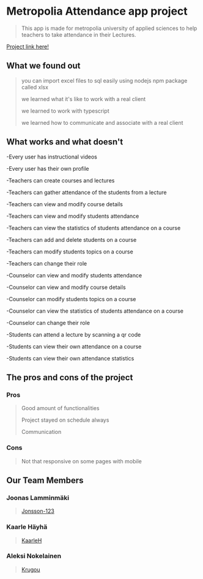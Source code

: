 # Metropolia Attendance app project

>This app is made for metropolia university of applied sciences to help teachers to take attendance in their Lectures.

[Project link here!](https://JakSec.northeurope.cloudapp.azure.com/)

## What we found out
<!-- Write about what you found out here -->

>you can import excel files to sql easily using nodejs npm package called xlsx
>
>we learned what it's like to work with a real client
>
>we learned to work with typescript
>
>we learned how to communicate and associate with a real client

## What works and what doesn't
<!-- Write about what works and what doesn't here -->

-Every user has instructional videos

-Every user has their own profile


-Teachers can create courses and lectures

-Teachers can gather attendance of the students from a lecture

-Teachers can view and modify course details

-Teachers can view and modify students attendance

-Teachers can view the statistics of students attendance on a course

-Teachers can add and delete students on a course

-Teachers can modify students topics on a course

-Teachers can change their role

-Counselor can view and modify students attendance

-Counselor can view and modify course details

-Counselor can modify students topics on a course

-Counselor can view the statistics of students attendance on a course

-Counselor can change their role

-Students can attend a lecture by scanning a qr code

-Students can view their own attendance on a course

-Students can view their own attendance statistics

## The pros and cons of the project
<!-- Write about the pros and cons here -->

### Pros

>Good amount of functionalities
>
>Project stayed on schedule always
>
>Communication

### Cons

>Not that responsive on some pages with mobile

## Our Team Members

### Joonas Lamminmäki

>[Jonsson-123](https://github.com/Jonsson-123)

### Kaarle Häyhä

>[KaarleH](https://github.com/KaarleH)

### Aleksi Nokelainen

>[Krugou](https://github.com/Krugou)
